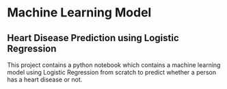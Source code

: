 # Machine Learning Model

## Heart Disease Prediction using Logistic Regression

This project contains a python notebook which contains a machine learning model using Logistic Regression from scratch to predict whether a person has a heart disease or not.
